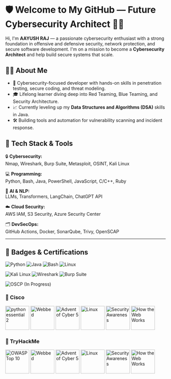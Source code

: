 # 🛡️ Welcome to My GitHub — Future Cybersecurity Architect 👨‍💻

Hi, I'm **AAYUSH RAJ** — a passionate cybersecurity enthusiast with a strong foundation in offensive and defensive security, network protection, and secure software development. I'm on a mission to become a **Cybersecurity Architect** and help build secure systems that scale.

## 👨‍💻 About Me
- 🔐 Cybersecurity-focused developer with hands-on skills in penetration testing, secure coding, and threat modeling.
- 🎓 Lifelong learner diving deep into Red Teaming, Blue Teaming, and Security Architecture.
- 📈 Currently leveling up my **Data Structures and Algorithms (DSA)** skills in Java.
- 🛠️ Building tools and automation for vulnerability scanning and incident response.

## 🧰 Tech Stack & Tools

🔒 **Cybersecurity:**  
Nmap, Wireshark, Burp Suite, Metasploit, OSINT, Kali Linux

💻 **Programming:**  
Python, Bash, Java, PowerShell, JavaScript, C/C++, Ruby

🧠 **AI & NLP:**  
LLMs, Transformers, LangChain, ChatGPT API

☁️ **Cloud Security:**  
AWS IAM, S3 Security, Azure Security Center

🗂️ **DevSecOps:**  
GitHub Actions, Docker, SonarQube, Trivy, OpenSCAP

---

## 🏅 Badges & Certifications

![Python](https://img.shields.io/badge/Python-3776AB?style=for-the-badge&logo=python&logoColor=white)
![Java](https://img.shields.io/badge/Java-ED8B00?style=for-the-badge&logo=java&logoColor=white)
![Bash](https://img.shields.io/badge/Bash-121011?style=for-the-badge&logo=gnu-bash&logoColor=white)
![Linux](https://img.shields.io/badge/Linux-FCC624?style=for-the-badge&logo=linux&logoColor=black)

![Kali Linux](https://img.shields.io/badge/Kali_Linux-557C94?style=for-the-badge&logo=kalilinux&logoColor=white)
![Wireshark](https://img.shields.io/badge/Wireshark-1679A7?style=for-the-badge&logo=wireshark&logoColor=white)
![Burp Suite](https://img.shields.io/badge/Burp_Suite-FF3300?style=for-the-badge&logoColor=white)

![OSCP (In Progress)](https://img.shields.io/badge/OSCP-In_Progress-red?style=for-the-badge&logo=offensive-security)

<h3>🏅 Cisco </h3>

<p align="left">
  <img src="https://www.credly.com/badges/39da3fe7-f20d-4d16-bdc8-6b9bc9023731/public_url" alt="python essential 2" width="75"/>
  <img src="https://assets.tryhackme.com/img/badges/webbed.svg" alt="Webbed" width="75"/>
  <img src="https://assets.tryhackme.com/img/badges/aoc5.svg" alt="Advent of Cyber 5" width="75"/>
  <img src="https://assets.tryhackme.com/img/badges/linux.svg" alt="Linux" width="75"/>
  <img src="https://assets.tryhackme.com/img/badges/securityawareness.svg" alt="Security Awareness" width="75"/>
  <img src="https://assets.tryhackme.com/img/badges/howthewebworks.svg" alt="How the Web Works" width="75"/>
</p>
<h3>🏅 TryHackMe </h3>

<p align="left">
  <img src="https://assets.tryhackme.com/img/badges/owasptop10.svg" alt="OWASP Top 10" width="75"/>
  <img src="https://assets.tryhackme.com/img/badges/webbed.svg" alt="Webbed" width="75"/>
  <img src="https://assets.tryhackme.com/img/badges/aoc5.svg" alt="Advent of Cyber 5" width="75"/>
  <img src="https://assets.tryhackme.com/img/badges/linux.svg" alt="Linux" width="75"/>
  <img src="https://assets.tryhackme.com/img/badges/securityawareness.svg" alt="Security Awareness" width="75"/>
  <img src="https://assets.tryhackme.com/img/badges/howthewebworks.svg" alt="How the Web Works" width="75"/>
</p>


